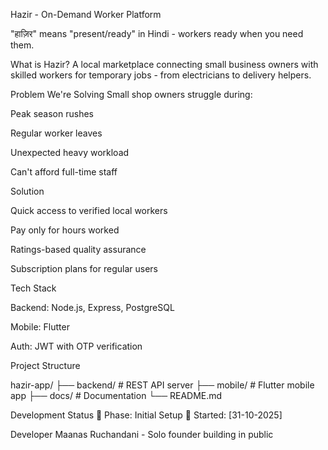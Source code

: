 Hazir - On-Demand Worker Platform

"हाज़िर" means "present/ready" in Hindi - workers ready when you need them.

What is Hazir?
A local marketplace connecting small business owners with skilled workers for temporary jobs - from electricians to delivery helpers.

Problem We're Solving
Small shop owners struggle during:

Peak season rushes

Regular worker leaves

Unexpected heavy workload

Can't afford full-time staff

Solution

Quick access to verified local workers

Pay only for hours worked

Ratings-based quality assurance

Subscription plans for regular users

Tech Stack

Backend: Node.js, Express, PostgreSQL

Mobile: Flutter

Auth: JWT with OTP verification

Project Structure

hazir-app/
├── backend/        # REST API server
├── mobile/         # Flutter mobile app
├── docs/           # Documentation
└── README.md


Development Status
🔨 Phase: Initial Setup
📅 Started: [31-10-2025]

Developer
Maanas Ruchandani - Solo founder building in public